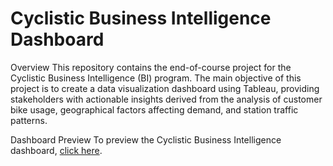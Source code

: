 # Cyclistic Business Intelligence Dashboard
Overview
This repository contains the end-of-course project for the Cyclistic Business Intelligence (BI) program. The main objective of this project is to create a data visualization dashboard using Tableau, providing stakeholders with actionable insights derived from the analysis of customer bike usage, geographical factors affecting demand, and station traffic patterns.

Dashboard Preview
To preview the Cyclistic Business Intelligence dashboard, [click here](https://public.tableau.com/views/Cyclistic_17027070217700/Totaltrips?:language=en-US&:display_count=n&:origin=viz_share_link).
